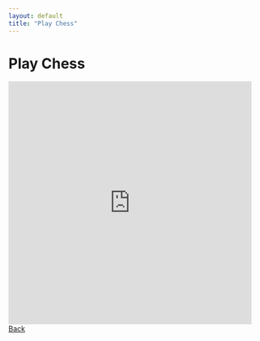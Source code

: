 ```yaml
---
layout: default
title: "Play Chess"
---
```


<div class="container">
    <h1>Play Chess</h1>
    <iframe src="https://giphy.com/embed/ms3yqSf67KQjnXm6kN" width="480" height="480" style="" frameBorder="0"
    class="giphy-embed" allowFullScreen></iframe>
    <a href="index.html" class="back-button">Back</a>
</div>